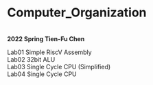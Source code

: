 # Computer_Organization
<br>
<strong >2022 Spring Tien-Fu Chen</strong>

Lab01 Simple RiscV Assembly <br>
Lab02 32bit ALU <br>
Lab03 Single Cycle CPU (Simplified) <br>
Lab04 Single Cycle CPU <br>
